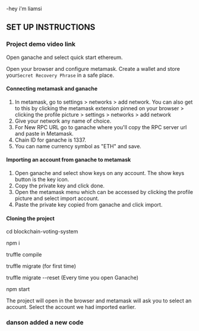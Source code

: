 -hey i'm liamsi 

## SET UP INSTRUCTIONS
### Project demo video link
Open ganache and select quick start ethereum.

Open your browser and configure metamask. Create a wallet and store your```Secret Recovery Phrase``` in a safe place.

#### Connecting metamask and ganache
1. In metamask, go to settings > networks > add network. You can also get to this by clicking the metamask extension pinned on your browser > clicking the profile picture > settings > networks > add network
2. Give your network any name of choice. 
3. For New RPC URL go to ganache where you'll copy the RPC server url and paste in Metamask. 
4. Chain ID for ganache is 1337. 
5. You can name currency symbol as "ETH" and save. 

#### Importing an account from ganache to metamask
1. Open ganache and select show keys on any account. The show keys button is the key icon.
2. Copy the private key and click done.
3. Open the metamask menu which can be accessed by clicking the profile picture and select import account.
4. Paste the private key copied from ganache and click import.

#### Cloning the project


cd blockchain-voting-system

npm i

truffle compile

truffle migrate (for first time) 

truffle migrate --reset (Every time you open Ganache)
 
npm start

The project will open in the browser and metamask will ask you to select an account. Select the account we had imported earlier.


### danson added a new code 
